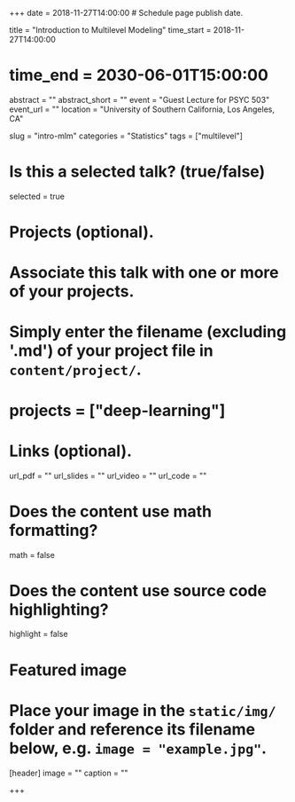 +++
date = 2018-11-27T14:00:00  # Schedule page publish date.

title = "Introduction to Multilevel Modeling"
time_start = 2018-11-27T14:00:00
# time_end = 2030-06-01T15:00:00
abstract = ""
abstract_short = ""
event = "Guest Lecture for PSYC 503"
event_url = ""
location = "University of Southern California, Los Angeles, CA"

slug = "intro-mlm"
categories = "Statistics"
tags = ["multilevel"]

# Is this a selected talk? (true/false)
selected = true

# Projects (optional).
#   Associate this talk with one or more of your projects.
#   Simply enter the filename (excluding '.md') of your project file in `content/project/`.
# projects = ["deep-learning"]

# Links (optional).
url_pdf = ""
url_slides = ""
url_video = ""
url_code = ""

# Does the content use math formatting?
math = false

# Does the content use source code highlighting?
highlight = false

# Featured image
# Place your image in the `static/img/` folder and reference its filename below, e.g. `image = "example.jpg"`.
[header]
image = ""
caption = ""

+++
